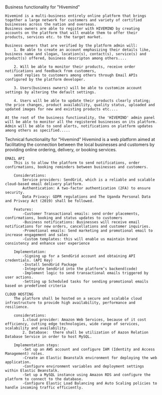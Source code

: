 Business functionality for "Hivemind"

    Hivemind is a multi-business entirely online platform that brings together a large network for customers and variety of certified businesses across the nation and overseas.
    Business owners are able to register with HIVEMIND by creating accounts on the platform that will enable them to offer their products, services etc. to the target market.

    Business owners that are verified by the platform admin will:
        1. Be able to create an account emphasizing their details like, business name and slogan, location(s), contact(s), service(s) and product(s) offered, business descripton among others....

        2. Will be able to monitor their products, receive order notifications and feedback from customers, 
        send replies to customers among others through Email APIs configured by the platform developer.

        3. Users(business owners) will be able to customize account settings by altering the default settings.

        4. Users will be able to update their products clearly stating; the price changes, product availability, quality status, uploaded and updated images for new and existing products etc....

    At the root of the business functionality, the 'HIVEMIND' admin panel will be able to monitor all the registered businesses on its platform. Admin will be able to send alerts, notifications on platform updates among others as specified.....


Technical functionality for "Hivemind"
    Hivemind is a web platform aimed at facilitating the connection between the local businesses and customers by providing online ordering, delivery, or booking services.

    EMAIL API
        This is to allow the platform to send notifications, order confirmations, booking reminders between businesses and customers.

        Considerations:
            Service providers: SendGrid, which is a reliable and scalable cloud-based email delivery platform.
            Authentication: A two-factor authentication (2FA) to ensure security.
            Data Privacy: GDPR regulations and The Uganda Personal Data and Privacy Act (2019) shall be followed.

        Features:
            -Customer Transactional emails: send order placements, confirmations, booking and status updates to customers
            -Business notifications: Businesses will receive email notifications for new orders, cancellations and customer inquiries.
            -Promotional emails: Send marketing and promotional email to increase engagement and sales
            -Custom templates: this will enable us maintain brand consistency and enhance user experience

        Implementation:
            -Signing up for a SendGrid account and obtaining API credentials. (API Key)
            -Install SendGrid Package
            -Integrate SendGrid into the platform’s backend(code)
            -Implement logic to send transactional emails triggered by user actions.
            -Setting up Scheduled tasks for sending promotional emails based on predefined criteria

    CLOUD HOSTING
        The platform shall be hosted on a secure and scalable cloud infrastructure to provide high availability, performance and resilience.

        considerations:
            1.cloud provider: Amazon Web Services, because of it cost efficiency, cutting edge technologies, wide range of services, scalability and availability.
            2. Database:  there shall be utilization of Aazon Relation Database Service in order to host MySQL.

        Implementation steps:
            -Set up an AWS account and configure IAM (Identity and Access Management) roles.
            -Create an Elastic Beanstalk environment for deploying the web application.
            -Configure environment variables and deployment settings within Elastic Beanstalk.
            -Set up a MySQL instance using Amazon RDS and configure the platform to connect to the database.
            -Configure Elastic Load Balancing and Auto Scaling policies to handle incoming traffic efficiently.